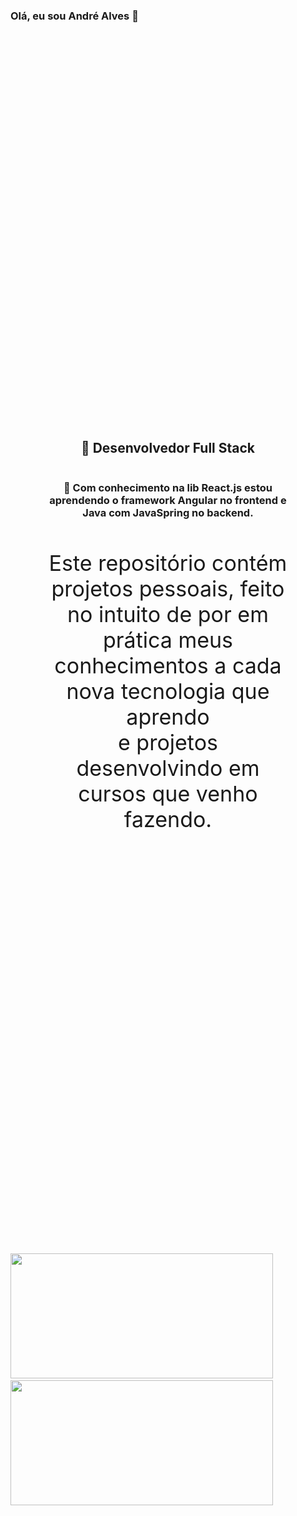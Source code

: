 ### Olá, eu sou André Alves 👋

<div align="center" display="flex" justify="flex-start" margin="40 auto" width="80%" style="width: 80%; margin: 40rem auto; display: flex; flex-direction: column; align-items: center; justify-content: flex-start">
  <h2>🔭 Desenvolvedor Full Stack</h2>
  <h3>🌱 Com conhecimento na lib React.js estou aprendendo o framework Angular no frontend e Java com JavaSpring no backend.</h3>

   <p style="font-size: 34px">Este repositório contém projetos pessoais, feito no intuito de por em prática meus conhecimentos a cada nova tecnologia que aprendo <br/>e projetos desenvolvindo em cursos que venho fazendo.</p>
</div>

<div>
  <a href="https://github.com/andallves">
    <img width="420"  height="200" src="https://github-readme-stats.vercel.app/api?username=andallves&count_private=true&show_icons=true&theme=github_dark" />
    <img width="420" height="200" src="https://github-readme-stats.vercel.app/api/top-langs/?username=andallves&layout=compact&count_private=true&show_icons=true&theme=github_dark&hide_progress=false" />
  </a>
</div>

<br/>

<div style="display: inline_block; margin: 0 auto; padding: 120em 20em">
  <img align="center" alt="And-HTML" height="30" width="40" src="https://raw.githubusercontent.com/devicons/devicon/master/icons/html5/html5-original.svg" />
  <img align="center" alt="And-CSS" height="30" width="40" src="https://raw.githubusercontent.com/devicons/devicon/master/icons/css3/css3-original.svg" />    
  <img align="center" alt="And-Js" height="30" width="40" src="https://raw.githubusercontent.com/devicons/devicon/master/icons/javascript/javascript-plain.svg" />
  <img align="center" alt="And-Ts" height="30" width="40" src="https://raw.githubusercontent.com/devicons/devicon/master/icons/bootstrap/bootstrap-plain.svg" />
  <img align="center" alt="And-React" height="30" width="40" src="https://raw.githubusercontent.com/devicons/devicon/master/icons/react/react-original.svg" />
  <img align="center" alt="And-Angular" height="30" width="25" src="https://cdn4.iconfinder.com/data/icons/logos-and-brands/512/21_Angular_logo_logos-48.png" />
  <img align="center" alt="And-Jest" height="30" width="40" src="https://raw.githubusercontent.com/devicons/devicon/master/icons/jest/jest-plain.svg" />
  <img align="center" alt="And-Ts" height="30" width="40" src="https://raw.githubusercontent.com/devicons/devicon/master/icons/typescript/typescript-plain.svg" />
  <img align="center" alt="And-Storybook" height="30" width="40" src="https://raw.githubusercontent.com/devicons/devicon/master/icons/storybook/storybook-original.svg" />
  <img align="center" alt="And-Docker" height="30" width="40" src="https://raw.githubusercontent.com/devicons/devicon/master/icons/docker/docker-original.svg" />
  <img align="center" alt="And-Node" height="30" width="40" src="https://raw.githubusercontent.com/devicons/devicon/master/icons/nodejs/nodejs-original.svg" />
  <img align="center" alt="And-Nextjs" height="30" width="40" src="https://raw.githubusercontent.com/devicons/devicon/master/icons/nextjs/nextjs-original.svg" />
  <img align="center" alt="And-Python" height="30" width="40" src="https://raw.githubusercontent.com/devicons/devicon/master/icons/python/python-original.svg" />
  <img align="center" alt="And-Java" height="30" width="40" src="https://raw.githubusercontent.com/devicons/devicon/master/icons/java/java-original.svg" />
  <img align="center" alt="And-Mongodb" height="30" width="40" src="https://raw.githubusercontent.com/devicons/devicon/master/icons/mongodb/mongodb-original.svg" />
</div>

<br/>
<br/>

##

<div> 
  <a href="https://instagram.com/andallves" target="_blank"><img src="https://img.shields.io/badge/-Instagram-%23E4405F?style=for-the-badge&logo=instagram&logoColor=white" target="_blank"></a>
  <a href = "andrealves10a@gmail.com"><img src="https://img.shields.io/badge/-Gmail-%23333?style=for-the-badge&logo=gmail&logoColor=white" target="_blank"></a>
  <a href="https://www.linkedin.com/in/andre_alves_pereira/" target="_blank"><img src="https://img.shields.io/badge/-LinkedIn-%230077B5?style=for-the-badge&logo=linkedin&logoColor=white" target="_blank"></a> 
  
</div>
